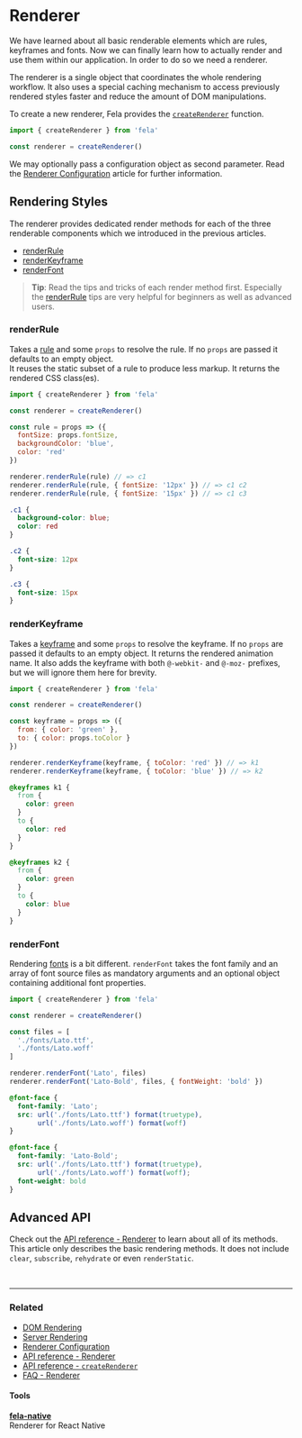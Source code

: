 # Renderer

We have learned about all basic renderable elements which are rules, keyframes and fonts. Now we can finally learn how to actually render and use them within our application. In order to do so we need a renderer.

The renderer is a single object that coordinates the whole rendering workflow. It also uses a special caching mechanism to access previously rendered styles faster and reduce the amount of DOM manipulations.

To create a new renderer, Fela provides the [`createRenderer`](../api/createRenderer.md) function.

```javascript
import { createRenderer } from 'fela'

const renderer = createRenderer()
```
We may optionally pass a configuration object as second parameter. Read the [Renderer Configuration](../advanced/RendererConfiguration.md) article for further information.

## Rendering Styles
The renderer provides dedicated render methods for each of the three renderable components which we introduced in the previous articles.

* [renderRule](../api/Renderer.md#renderrulerule-props-defaultprops)
* [renderKeyframe](../api/Renderer.md#renderkeyframe-props)
* [renderFont](../api/Renderer.md#renderfontfamily-files-properties)

> **Tip**: Read the tips and tricks of each render method first. Especially the [renderRule](../api/Renderer.md#renderrulerule-props-defaultprops) tips are very helpful for beginners as well as advanced users.

### renderRule
Takes a [rule](Rules.md) and some `props` to resolve the rule. If no `props` are passed it defaults to an empty object.<br>
It reuses the static subset of a rule to produce less markup.
It returns the rendered CSS class(es).

```javascript
import { createRenderer } from 'fela'

const renderer = createRenderer()

const rule = props => ({
  fontSize: props.fontSize,
  backgroundColor: 'blue',
  color: 'red'
})

renderer.renderRule(rule) // => c1
renderer.renderRule(rule, { fontSize: '12px' }) // => c1 c2
renderer.renderRule(rule, { fontSize: '15px' }) // => c1 c3
```
```CSS
.c1 {
  background-color: blue;
  color: red
}

.c2 {
  font-size: 12px
}

.c3 {
  font-size: 15px
}
```


### renderKeyframe
Takes a [keyframe](Keyframes.md) and some `props` to resolve the keyframe. If no `props` are passed it defaults to an empty object.
It returns the rendered animation name.
It also adds the keyframe with both `@-webkit-` and `@-moz-` prefixes, but we will ignore them here for brevity.

```javascript
import { createRenderer } from 'fela'

const renderer = createRenderer()

const keyframe = props => ({
  from: { color: 'green' },
  to: { color: props.toColor }
})

renderer.renderKeyframe(keyframe, { toColor: 'red' }) // => k1
renderer.renderKeyframe(keyframe, { toColor: 'blue' }) // => k2
```
```CSS
@keyframes k1 {
  from {
    color: green
  }
  to {
    color: red
  }
}

@keyframes k2 {
  from {
    color: green
  }
  to {
    color: blue
  }
}
```

### renderFont
Rendering [fonts](Fonts.md) is a bit different. `renderFont` takes the font family and an array of font source files as mandatory arguments and an optional object containing additional font properties.

```javascript
import { createRenderer } from 'fela'

const renderer = createRenderer()

const files = [
  './fonts/Lato.ttf',
  './fonts/Lato.woff'
]

renderer.renderFont('Lato', files)
renderer.renderFont('Lato-Bold', files, { fontWeight: 'bold' })
```
```CSS
@font-face {
  font-family: 'Lato';
  src: url('./fonts/Lato.ttf') format(truetype),
       url('./fonts/Lato.woff') format(woff)
}

@font-face {
  font-family: 'Lato-Bold';
  src: url('./fonts/Lato.ttf') format(truetype),
       url('./fonts/Lato.woff') format(woff);
  font-weight: bold
}
```

## Advanced API
Check out the [API reference - Renderer](../api/Renderer.md) to learn about all of its methods. This article only describes the basic rendering methods. It does not include `clear`, `subscribe`, `rehydrate` or even `renderStatic`.

<br>

---

### Related
* [DOM Rendering](../advanced/DOMRendering.md)
* [Server Rendering](../advanced/ServerRendering.md)
* [Renderer Configuration](../advanced/RendererConfiguration.md)
* [API reference - Renderer](../api/Renderer.md)
* [API reference - `createRenderer`](../api/createRenderer.md)
* [FAQ - Renderer](../FAQ.md#renderer)

#### Tools
**[fela-native](https://github.com/rofrischmann/fela/tree/master/packages/fela-native)**<br>
Renderer for React Native
